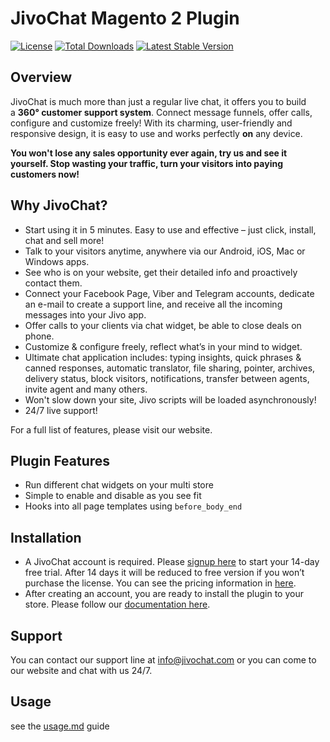 # JivoChat Magento 2 Plugin

[![License](https://poser.pugx.org/sozodesign/magento2-jivochat/license)](./LICENSE)
[![Total Downloads](https://poser.pugx.org/sozodesign/magento2-jivochat/downloads)](https://packagist.org/packages/sozodesign/magento2-jivochat)
[![Latest Stable Version](https://poser.pugx.org/sozodesign/magento2-jivochat/v/stable)](https://packagist.org/packages/sozodesign/magento2-jivochat)


## Overview
JivoChat is much more than just a regular live chat, it offers you to build a **360° customer support system**. Connect message funnels, offer calls, configure and customize freely! With its charming, user-friendly and responsive design, it is easy to use and works perfectly **on** any device.

**You won't lose any sales opportunity ever again, try us and see it yourself. Stop wasting your traffic, turn your visitors into paying customers now!**


## Why JivoChat?
- Start using it in 5 minutes. Easy to use and effective – just click, install, chat and sell more!
- Talk to your visitors anytime, anywhere via our Android, iOS, Mac or Windows apps.
- See who is on your website, get their detailed info and proactively contact them.
- Connect your Facebook Page, Viber and Telegram accounts, dedicate an e-mail to create a support line, and receive all the incoming messages into your Jivo app.
- Offer calls to your clients via chat widget, be able to close deals on phone.
- Customize & configure freely, reflect what’s in your mind to widget.
- Ultimate chat application includes: typing insights, quick phrases & canned responses, automatic translator, file sharing, pointer, archives, delivery status, block visitors, notifications, transfer between agents, invite agent and many others.
- Won't slow down your site, Jivo scripts will be loaded asynchronously!
- 24/7 live support!

For a full list of features, please visit our website.


## Plugin Features
- Run different chat widgets on your multi store
- Simple to enable and disable as you see fit
- Hooks into all page templates using `before_body_end`


## Installation
- A JivoChat account is required. Please [signup here](http://bit.ly/magento2-jivochat-signup) to start your 14-day free trial. After 14 days it will be reduced to free version if you won’t purchase the license. You can see the pricing information in [here](http://bit.ly/magento2-jivochat-pricing).
- After creating an account, you are ready to install the plugin to your store. Please follow our [documentation here](./Guides/INSTALLATION.md).


## Support
You can contact our support line at [info@jivochat.com](mailto:info@jivochat.com) or you can come to our website and chat with us 24/7.


## Usage
see the [usage.md](./Guides/USAGE.MD) guide
